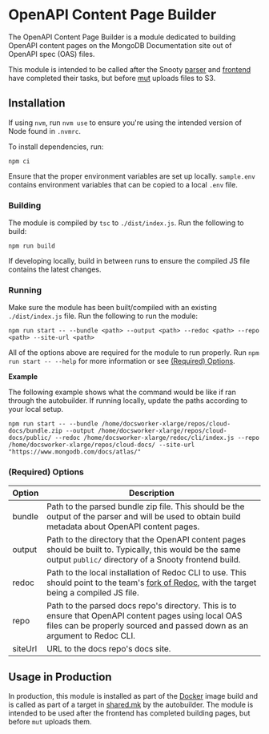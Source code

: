 # OpenAPI Content Page Builder

The OpenAPI Content Page Builder is a module dedicated to building OpenAPI content
pages on the MongoDB Documentation site out of OpenAPI spec (OAS) files.

This module is intended to be called after the Snooty [parser](https://github.com/mongodb/snooty-parser) and [frontend](https://github.com/mongodb/snooty) have completed their
tasks, but before [mut](https://github.com/mongodb/mut) uploads files to S3.

## Installation

If using `nvm`, run `nvm use` to ensure you're using the intended version
of Node found in `.nvmrc`.

To install dependencies, run:

```
npm ci
```

Ensure that the proper environment variables are set up locally. `sample.env`
contains environment variables that can be copied to a local `.env` file.

### Building

The module is compiled by `tsc` to `./dist/index.js`. Run the following to build:

```
npm run build
```

If developing locally, build in between runs to ensure the compiled JS file contains
the latest changes.

### Running

Make sure the module has been built/compiled with an existing `./dist/index.js` file.
Run the following to run the module:

```
npm run start -- --bundle <path> --output <path> --redoc <path> --repo <path> --site-url <path>
```

All of the options above are required for the module to run properly. Run
`npm run start -- --help` for more information or see [(Required) Options](#required-options).

**Example**

The following example shows what the command would be like if ran through the
autobuilder. If running locally, update the paths according to your local setup.

```
npm run start -- --bundle /home/docsworker-xlarge/repos/cloud-docs/bundle.zip --output /home/docsworker-xlarge/repos/cloud-docs/public/ --redoc /home/docsworker-xlarge/redoc/cli/index.js --repo /home/docsworker-xlarge/repos/cloud-docs/ --site-url "https://www.mongodb.com/docs/atlas/"
```

### (Required) Options

| Option  | Description                                                                                                                                                                            |
| ------  | -------------------------------------------------------------------------------------------------------------------------------------------------------------------------------------- |
| bundle  | Path to the parsed bundle zip file. This should be the output of the parser and will be used to obtain build metadata about OpenAPI content pages.                                     |
| output  | Path to the directory that the OpenAPI content pages should be built to. Typically, this would be the same output `public/` directory of a Snooty frontend build.                      |
| redoc   | Path to the local installation of Redoc CLI to use. This should point to the team's [fork of Redoc](https://github.com/mongodb-forks/redoc), with the target being a compiled JS file. |
| repo    | Path to the parsed docs repo's directory. This is to ensure that OpenAPI content pages using local OAS files can be properly sourced and passed down as an argument to Redoc CLI.      |
| siteUrl | URL to the docs repo's docs site.                                                                                                                                                      |

## Usage in Production

In production, this module is installed as part of the [Docker](https://github.com/mongodb/docs-worker-pool/blob/master/Dockerfile) image build and is called as part of a target in [shared.mk](https://github.com/mongodb/docs-worker-pool/blob/meta/makefiles/shared.mk) by the autobuilder. The module is intended to be used after the frontend has completed building pages, but before `mut` uploads them.
